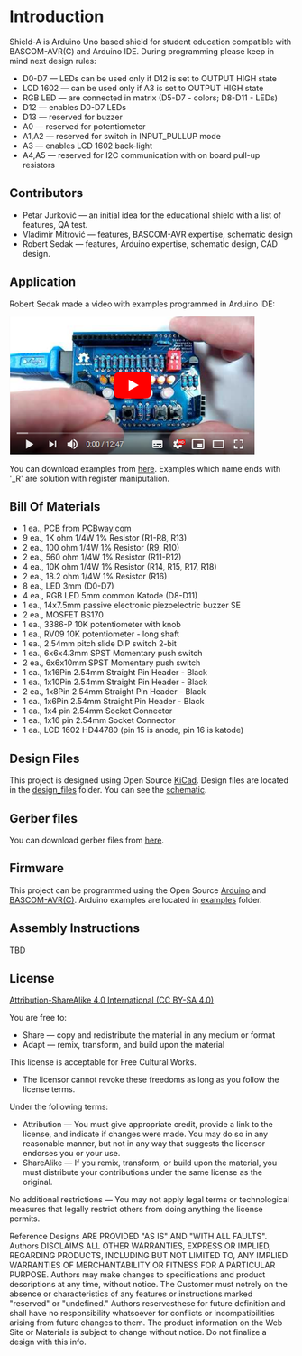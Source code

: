 Introduction
============

Shield-A is Arduino Uno based shield for student education compatible with BASCOM-AVR(C) and Arduino IDE.
During programming please keep in mind next design rules:
- D0-D7 — LEDs can be used only if D12 is set to OUTPUT HIGH state
- LCD 1602 — can be used only if A3 is set to OUTPUT HIGH state
- RGB LED — are connected in matrix (D5-D7 - colors; D8-D11 - LEDs)
- D12 — enables D0-D7 LEDs
- D13 — reserved for buzzer
- A0 — reserved for potentiometer
- A1,A2 — reserved for switch in INPUT_PULLUP mode
- A3 — enables LCD 1602 back-light
- A4,A5 — reserved for I2C communication with on board pull-up resistors


Contributors
------------
- Petar Jurković — an initial idea for the educational shield with a list of features, QA test.
- Vladimir Mitrović — features, BASCOM-AVR expertise, schematic design
- Robert Sedak — features, Arduino expertise, schematic design, CAD design. 


Application
-----------
Robert Sedak made a video with examples programmed in Arduino IDE:

[![Shield application](images/default.png)](https://youtu.be/6tAJYVBwVqs "Shield-A examples")





You can download examples from [here](examples/). 
Examples which name ends with '_R' are solution with register maniputalion.


Bill Of Materials
-----------------
- 1 ea., PCB from [PCBway.com](https://www.pcbway.com/project/shareproject/Shield_A_for_Arduino_Uno.html)
- 9 ea., 1K ohm 1/4W 1% Resistor (R1-R8, R13)
- 2 ea., 100 ohm 1/4W 1% Resistor (R9, R10)
- 2 ea., 560 ohm 1/4W 1% Resistor (R11-R12)
- 4 ea., 10K ohm 1/4W 1% Resistor (R14, R15, R17, R18)
- 2 ea., 18.2 ohm 1/4W 1% Resistor (R16)
- 8 ea., LED 3mm (D0-D7)
- 4 ea., RGB LED 5mm common Katode (D8-D11)
- 1 ea., 14x7.5mm passive electronic piezoelectric buzzer SE
- 2 ea., MOSFET BS170
- 1 ea., 3386-P 10K potentiometer with knob
- 1 ea., RV09 10K potentiometer - long shaft
- 1 ea., 2.54mm pitch slide DIP switch 2-bit
- 1 ea., 6x6x4.3mm SPST Momentary push switch
- 2 ea., 6x6x10mm SPST Momentary push switch
- 1 ea., 1x16Pin 2.54mm Straight Pin Header - Black
- 1 ea., 1x10Pin 2.54mm Straight Pin Header - Black
- 2 ea., 1x8Pin 2.54mm Straight Pin Header - Black
- 1 ea., 1x6Pin 2.54mm Straight Pin Header - Black
- 1 ea., 1x4 pin 2.54mm Socket Connector
- 1 ea., 1x16 pin 2.54mm Socket Connector
- 1 ea., LCD 1602 HD44780 (pin 15 is anode, pin 16 is katode)



Design Files
------------
This project is designed using Open Source [KiCad](http://kicad-pcb.org/). Design files are located in the [design_files](design_files/) folder.  You can see the [schematic](images/shield-a_schematic.png).


Gerber files
------------
You can download gerber files from [here](gerber/shield_a_v1.1.zip).



Firmware
--------
This project can be programmed using the Open Source [Arduino](https://www.arduino.cc/) and [BASCOM-AVR(C)](https://www.mcselec.com/index.php?option=com_content&task=view&id=14&Itemid=103).
Arduino examples are located in [examples](examples/) folder.


Assembly Instructions
---------------------
TBD


License
-------
[Attribution-ShareAlike 4.0 International (CC BY-SA 4.0)](https://creativecommons.org/licenses/by-sa/4.0/)

You are free to:
- Share — copy and redistribute the material in any medium or format
- Adapt — remix, transform, and build upon the material

This license is acceptable for Free Cultural Works.
- The licensor cannot revoke these freedoms as long as you follow the license terms.

Under the following terms:
- Attribution — You must give appropriate credit, provide a link to the license, and indicate if changes were made. You may do so in any reasonable manner, but not in any way that suggests the licensor endorses you or your use.
- ShareAlike — If you remix, transform, or build upon the material, you must distribute your contributions under the same license as the original.

No additional restrictions — You may not apply legal terms or technological measures that legally restrict others from doing anything the license permits.

Reference Designs ARE PROVIDED "AS IS" AND "WITH ALL FAULTS". Authors DISCLAIMS ALL OTHER WARRANTIES, EXPRESS OR IMPLIED, REGARDING PRODUCTS, INCLUDING BUT NOT LIMITED TO, ANY IMPLIED WARRANTIES OF MERCHANTABILITY OR FITNESS FOR A PARTICULAR PURPOSE.
Authors may make changes to specifications and product descriptions at any time, without notice. The Customer must notrely on the absence or characteristics of any features or instructions marked "reserved" or "undefined." 
Authors reservesthese for future definition and shall have no responsibility whatsoever for conflicts or incompatibilities arising from future changes to them. The product information on the Web Site or Materials is subject to change without notice. Do not finalize a design with this info.

